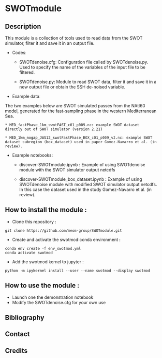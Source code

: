 # SWOTmodule

## Description

This module is a collection of tools used to read data from the SWOT simulator, filter it and save it in an output file.

* Codes:

  * SWOTdenoise.cfg: Configuration file called by SWOTdenoise.py.  Used to specify the name of the variables of the input file to be filtered.

  * SWOTdenoise.py: Module to read SWOT data, filter it and save it in a new output file or obtain the SSH de-noised variable.

* Example data:

The two examples below are SWOT simulated passes from the NAtl60 model, generated for the fast-sampling phase in the western Mediterranean Sea.
  
    * MED_fastPhase_1km_swotFAST_c01_p009.nc: example SWOT dataset directly out of SWOT simulator (version 2.21)
   
    * MED_1km_nogap_JAS12_swotFastPhase_BOX_c01_p009_v2.nc: example SWOT dataset subregion (box_dataset) used in paper Gomez-Navarro et al. (in review).

* Example notebooks:

  * discover-SWOTmodule.ipynb : Example of using SWOTdenoise module with the SWOT simulator output netcdfs

  * discover-SWOTmodule_box_dataset.ipynb : Example of using SWOTdenoise module with modified SWOT simulator output netcdfs.  In this case the dataset used in the study Gomez-Navarro et al. (in review). 


## How to install the module :

- Clone this repository :

```git clone https://github.com/meom-group/SWOTmodule.git```

- Create and activate the swotmod conda environment :

```
conda env create -f env_swotmod.yml
conda activate swotmod
```
   
- Add the swotmod kernel to jupyter :
 
```
python -m ipykernel install --user --name swotmod --display swotmod
```
## How to use the module :

- Launch one the demonstration notebook
- Modify the SWOTdenoise.cfg for your own use

## Bibliography

## Contact

## Credits





